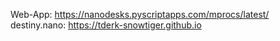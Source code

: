 Web-App: https://nanodesks.pyscriptapps.com/mprocs/latest/
destiny.nano: https://tderk-snowtiger.github.io
